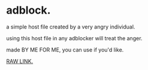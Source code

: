 # adblock.


a simple host file created by a very angry individual.


using this host file in any adblocker will treat the anger.

made BY ME FOR ME, you can use if you'd like.

[RAW LINK.](https://raw.githubusercontent.com/Cory-/adblock/master/hosts.txt)